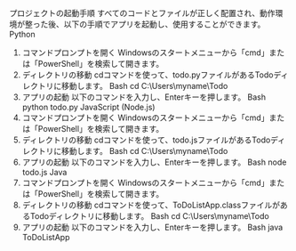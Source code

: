 プロジェクトの起動手順
すべてのコードとファイルが正しく配置され、動作環境が整った後、以下の手順でアプリを起動し、使用することができます。
Python
1. コマンドプロンプトを開く Windowsのスタートメニューから「cmd」または「PowerShell」を検索して開きます。
2. ディレクトリの移動 cdコマンドを使って、todo.pyファイルがあるTodoディレクトリに移動します。
Bash
cd C:\Users\myname\Todo
3. アプリの起動 以下のコマンドを入力し、Enterキーを押します。
Bash
python todo.py
JavaScript (Node.js)
1. コマンドプロンプトを開く Windowsのスタートメニューから「cmd」または「PowerShell」を検索して開きます。
2. ディレクトリの移動 cdコマンドを使って、todo.jsファイルがあるTodoディレクトリに移動します。
Bash
cd C:\Users\myname\Todo
3. アプリの起動 以下のコマンドを入力し、Enterキーを押します。
Bash
node todo.js
Java
1. コマンドプロンプトを開く Windowsのスタートメニューから「cmd」または「PowerShell」を検索して開きます。
2. ディレクトリの移動 cdコマンドを使って、ToDoListApp.classファイルがあるTodoディレクトリに移動します。
Bash
cd C:\Users\myname\Todo
3. アプリの起動 以下のコマンドを入力し、Enterキーを押します。
Bash
java ToDoListApp


